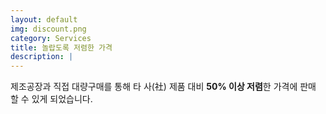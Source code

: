 ```yaml
---
layout: default
img: discount.png
category: Services
title: 놀랍도록 저렴한 가격
description: |
---
```

제조공장과 직접 대량구매를 통해 타 사(社) 제품 대비 **50% 이상 저렴**한 가격에 판매 할 수 있게 되었습니다.